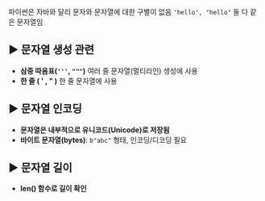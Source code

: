 파이썬은 자바와 달리 문자와 문자열에 대한 구별이 없음
` 'hello', "hello" `
둘 다 같은 문자열임
## ▶️ 문자열 생성 관련
- **삼중 따옴표(`'''`, `"""`)** 
	여러 줄 문자열(멀티라인) 생성에 사용
- **한 줄 ( ' , " )**
	한 줄 문자열에 사용
## ▶️ 문자열 인코딩
- **문자열은 내부적으로 유니코드(Unicode)로 저장됨**
- **바이트 문자열(bytes)**: `b"abc"` 형태, 인코딩/디코딩 필요
## ▶️ 문자열 길이
- **len() 함수로 길이 확인**
